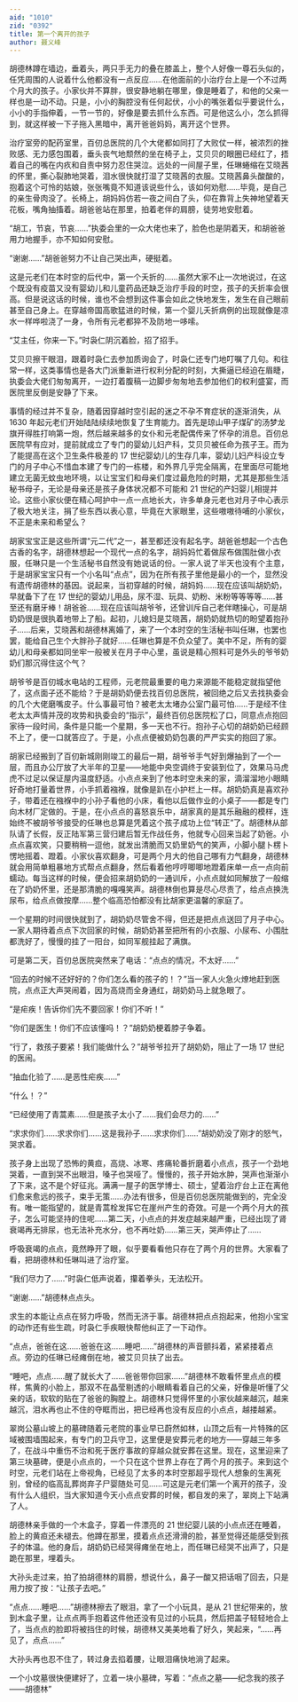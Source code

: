 ```yaml
---
aid: "1010"
zid: "0392"
title: 第一个离开的孩子
author: 聂义峰
---
```


胡德林蹲在墙边，垂着头，两只手无力的叠在膝盖上，整个人好像一尊石头似的，任凭周围的人说着什么他都没有一点反应……在他面前的小治疗台上是一个不过两个月大的孩子。小家伙并不算胖，很安静地躺在哪里，像是睡着了，和他的父亲一样也是一动不动。只是，小小的胸腔没有任何起伏，小小的嘴张着似乎要说什么，小小的手指伸着，一节一节的，好像是要去抓什么东西。可是他这么小，怎么抓得到，就这样被一下子拖入黑暗中，离开爸爸妈妈，离开这个世界。

治疗室旁的配药室里，百仞总医院的几个大佬都如同打了大败仗一样，被浓烈的挫败感、无力感包围着，垂头丧气地颓然的坐在椅子上，艾贝贝的眼圈已经红了，捂着自己的嘴在内疚和自责中努力忍住哭泣。远处的一间屋子里，任琳蜷缩在艾晓茜的怀里，撕心裂肺地哭着，泪水很快就打湿了艾晓茜的衣服。艾晓茜鼻头酸酸的，抱着这个可怜的姑娘，张张嘴竟不知道该说些什么，该如何劝慰……毕竟，是自己的亲生骨肉没了。长椅上，胡妈妈仿若一夜之间白了头，仰在靠背上失神地望着天花板，嘴角抽搐着。胡爸爸站在那里，拍着老伴的肩膀，徒劳地安慰着。

“胡工，节哀，节哀……”执委会里的一众大佬也来了，脸色也是阴着天，和胡爸爸用力地握手，亦不知如何安慰。

“谢谢……”胡爸爸努力不让自己哭出声，硬挺着。

这是元老们在本时空的后代中，第一个夭折的……虽然大家不止一次地说过，在这个既没有疫苗又没有婴幼儿和儿童药品还缺乏治疗手段的时空，孩子的夭折率会很高。但是说这话的时候，谁也不会想到这件事会如此之快地发生，发生在自己眼前甚至自己身上。在穿越帝国高歌猛进的时候，第一个婴儿夭折病例的出现就像是凉水一样哗啦浇了一身，令所有元老都猝不及防地一哆嗦。

“艾主任，你来一下。”时袅仁阴沉着脸，招了招手。

艾贝贝擦干眼泪，跟着时袅仁去参加质询会了，时袅仁还专门地叮嘱了几句。和往常一样，这类事情也是各大门派重新进行权利分配的时刻，大撕逼已经迫在眉睫，执委会大佬们匆匆离开，一边打着腹稿一边脚步匆匆地去参加他们的权利盛宴，而医院里反倒是安静了下来。

事情的经过并不复杂，随着因穿越时空引起的迷之不孕不育症状的逐渐消失，从 1630 年起元老们开始陆陆续续地恢复了生育能力。首先是琼山甲子煤矿的汤梦龙旗开得胜打响第一炮，然后越来越多的女仆和元老配偶传来了怀孕的消息。百仞总医院早有应对，提前就成立了专门的婴幼儿妇产科，艾贝贝被任命为孩子王。而为了能提高在这个卫生条件极差的 17 世纪婴幼儿的生存几率，婴幼儿妇产科设立专门的月子中心不惜血本建了专门的一栋楼，和外界几乎完全隔离，在里面尽可能地建立无菌无蚊虫地环境，以让宝宝们和母亲们度过最危险的时期，尤其是那些生活秘书母子，无论是母亲还是孩子身体状况都不可能和 21 世纪的产妇婴儿相提并论。这些小家伙便在精心呵护中一点一点地长大，许多单身元老也对月子中心表示了极大地关注，捐了些东西以表心意，毕竟在大家眼里，这些嗷嗷待哺的小家伙，不正是未来和希望么？

胡家宝宝正是这些所谓“元二代”之一，甚至都还没有起名字。胡爸爸想起一个古色古香的名字，胡德林想起一个现代一点的名字，胡妈妈忙着做尿布做围肚做小衣服，任琳只是一个生活秘书自然没有她说话的份。一家人说了半天也没有个主意，于是胡家宝宝只有一个小名叫“点点”，因为在所有孩子里他是最小的一个，显然没有遗传胡德林的基因。说起来，当初穿越的时候，胡妈妈……现在应该叫胡奶奶，早就备下了在 17 世纪的婴幼儿用品，尿不湿、玩具、奶粉、米粉等等等等……甚至还有磨牙棒！胡爸爸……现在应该叫胡爷爷，还曾训斥自己老伴瞎操心，可是胡奶奶很是很执着地带上了船。起初，儿媳妇是艾晓茜，胡奶奶就热切的盼望着抱孙子……后来，艾晓茜和胡德林离婚了，来了一个本时空的生活秘书叫任琳，也罢也罢，能给自己生个大胖孙子就好……任琳也算是不负众望了。美中不足，所有的婴幼儿和母亲都如同坐牢一般被关在月子中心里，虽说是精心照料可是外头的爷爷奶奶们那沉得住这个气？

胡爷爷是百仞城水电站的工程师，元老院最重要的电力来源能不能稳定就指望他了，这点面子还不能给？于是胡奶奶便去找百仞总医院，被回绝之后又去找执委会的几个大佬磨嘴皮子。什么事最可怕？被老太太堵办公室门最可怕……于是经不住老太太声情并茂的攻势和执委会的“指示”，最终百仞总医院松了口，同意点点抱回家待一段时间，条件是只能一个星期，多一天也不行。抱孙子心切的胡奶奶已经顾不上了，便一口就答应了。于是，小点点便被奶奶包裹的严严实实的抱回了家。

胡家已经搬到了百仞新城刚刚竣工的最后一期，胡爷爷手气好到爆抽到了一个一层，而且办公厅放了大半年的卫星——地能中央空调终于安装到位了，效果马马虎虎不过足以保证屋内温度舒适。小点点来到了他本时空未来的家，滴溜溜地小眼睛好奇地打量着世界，小手抓着襁褓，就像是趴在小护栏上一样。胡奶奶真是喜欢孙子，带着还在襁褓中的小孙子看他的小床，看他以后做作业的小桌子——都是专门向木材厂定做的。于是，在小点点的喜怒哀乐中，胡家真的是其乐融融的模样，连始终不被胡爷爷接受的任琳也总算是凭着这个孩子成功上位“转正”了。胡德林从部队请了长假，反正陆军第三营归建后暂无作战任务，他就专心回来当起了奶爸。小点点喜欢笑，只要稍稍一逗他，就发出清脆而又奶里奶气的笑声，小脚小腿卜楞卜愣地摇着、蹬着。小家伙喜欢翻身，可是两个月大的他自己哪有力气翻身，胡德林就会用简单粗暴地方式帮点点翻身，然后看着他哼哼唧唧地蹬着床单一点一点向前蠕动。每当这样的时候，便会招来胡奶奶的一通训斥，小点点就如同解放了一般缩在了奶奶怀里，还是那清脆的嘎嘎笑声。胡德林倒也算是尽心尽责了，给点点换洗尿布，给点点做按摩……整个临高恐怕都没有比胡家更温馨的家庭了。

一个星期的时间很快就到了，胡奶奶尽管舍不得，但还是把点点送回了月子中心。一家人期待着点点下次回家的时候，胡奶奶甚至把所有的小衣服、小尿布、小围肚都洗好了，慢慢的挂了一阳台，如同军舰挂起了满旗。

可是第二天，百仞总医院突然来了电话：“点点的情况，不太好……”

“回去的时候不还好好的？你们怎么看的孩子的！？”当一家人火急火燎地赶到医院，点点正大声哭闹着，因为高烧而全身通红，胡奶奶马上就急眼了。

“是疟疾！告诉你们先不要回家！你们不听！”

“你们是医生！你们不应该懂吗！？”胡奶奶梗着脖子争着。

“行了，救孩子要紧！我们能做什么？”胡爷爷拉开了胡奶奶，阻止了一场 17 世纪的医闹。

“抽血化验了……是恶性疟疾……”

“什么！？”

“已经使用了青蒿素……但是孩子太小了……我们会尽力的……”

“求求你们……求求你们……这是我孙子……求求你们……”胡奶奶没了刚才的怒气，哭求着。

孩子身上出现了恐怖的黄疸，高烧、冰寒、疼痛轮番折磨着小点点，孩子一个劲地哭着，一直到哭不出眼泪，嗓子也哭哑了。慢慢的，孩子开始水肿，哭声也渐渐小了下来，这不是个好征兆。满满一屋子的医学博士、硕士，望着治疗台上正在离他们愈来愈远的孩子，束手无策……办法有很多，但是百仞总医院能做到的，完全没有。唯一能指望的，就是青蒿栓发挥它在崖州产生的奇效。可是一个两个月大的孩子，怎么可能坚持的住呢……第二天，小点点的并发症越来越严重，已经出现了肾衰竭再无排尿，也无法补充水分，也不再吐奶……第三天，哭声停止了……

呼吸衰竭的点点，竟然睁开了眼，似乎要看看他只存在了两个月的世界。大家看了看，把胡德林和任琳叫进了治疗室。

“我们尽力了……”时袅仁低声说着，攥着拳头，无法松开。

“谢谢……”胡德林点点头。

求生的本能让点点在努力呼吸，然而无济于事。胡德林把点点抱起来，他抱小宝宝的动作还有些生疏，时袅仁手疾眼快帮他纠正了一下动作。

“点点，爸爸在这……爸爸在这……睡吧……”胡德林的声音颤抖着，紧紧搂着点点。旁边的任琳已经瘫倒在地，被艾贝贝扶了出去。

“睡吧，点点……醒了就长大了……爸爸带你回家……”胡德林不敢看怀里点点的模样，焦黄的小脸上，那双不在晶莹剔透的小眼睛看着自己的父亲，好像是听懂了父亲的话，软软的贴在了爸爸的胸膛上。胡德林只觉得怀里的小家伙越来越沉，越来越沉，泪水再也止不住的夺眶而出，把已经再也没有反应的小点点，越搂越紧。

翠岗公墓山坡上的墓碑随着元老院的事业早已蔚然如林，山顶之后有一片特殊的区域被围墙围起来，有专门的卫兵守卫，这里便是安葬元老的地方——穿越三年多了，在战斗中重伤不治和死于医疗事故的穿越众就安葬在这里。现在，这里迎来了第三块墓碑，便是小点点的，一个只在这个世界上存在了两个月的孩子。来到这个时空，元老们站在上帝视角，已经见了太多的本时空那超乎现代人想象的生离死别，曾经的临高乱葬岗弃子尸婴随处可见……可这是元老们第一个离开的孩子，没有什么人组织，当大家知道今天小点点安葬的时候，都自发的来了，翠岗上下站满了人。

胡德林亲手做的一个木盒子，穿着一件漂亮的 21 世纪婴儿装的小点点还在睡着，脸上的黄疸还未褪去。他蹲在那里，摸着点点还滑滑的脸，甚至觉得还能感受到孩子的体温。他的身后，胡奶奶已经哭得瘫坐在地上，而任琳已经哭不出声了，只是跪在那里，埋着头。

大孙头走过来，拍了拍胡德林的肩膀，想说什么，鼻子一酸又把话咽了回去，只是用力按了按：“让孩子去吧。”

“点点……睡吧……”胡德林擦去了眼泪，拿了一个小玩具，是从 21 世纪带来的，放到木盒子里，让点点两手抱着这件他还没有见过的小玩具，然后把盖子轻轻地合上了，当点点的脸即将被挡住的时候，胡德林又美美地看了好久，笑起来，“……再见了，点点……”

大孙头再也忍不住了，转过身去掐着腰，让眼泪痛快地淌了起来。

一个小坟墓很快便建好了，立着一块小墓碑，写着：“点点之墓——纪念我的孩子——胡德林”
